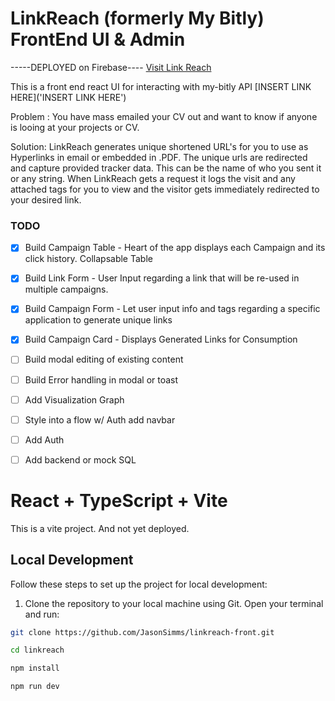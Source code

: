 # LinkReach (formerly My Bitly) FrontEnd UI & Admin
-----DEPLOYED on Firebase---- [Visit Link Reach](https://link-reach.web.app)

This is a front end react UI for interacting with my-bitly API [INSERT LINK HERE]('INSERT LINK HERE')

Problem : You have mass emailed your CV out and want to know if anyone is looing at your projects or CV.

Solution: LinkReach generates unique shortened URL's for you to use as Hyperlinks in email or embedded in .PDF. The unique urls are redirected and capture provided tracker data.  This can be the name of who you sent it or any string.  When LinkReach gets a request it logs the visit and any attached tags for you to view and the visitor gets immediately redirected to your desired link.



### TODO
- [x] Build Campaign Table - Heart of the app displays each Campaign and its click history. Collapsable Table
- [x] Build Link Form - User Input  regarding a link that will be re-used in multiple campaigns. 
- [x] Build Campaign Form - Let user input info and tags regarding a specific application to generate unique links
- [x] Build Campaign Card - Displays Generated Links for Consumption
- [ ] Build modal editing of existing content
- [ ] Build Error handling in modal or toast
- [ ] Add Visualization Graph
- [ ] Style into a flow w/ Auth add navbar
- [ ] Add Auth
- [ ] Add backend or mock SQL



# React + TypeScript + Vite

This is a vite project. And not yet deployed.

## Local Development

Follow these steps to set up the project for local development:

1. Clone the repository to your local machine using Git. Open your terminal and run:

```bash
git clone https://github.com/JasonSimms/linkreach-front.git

cd linkreach

npm install

npm run dev
```